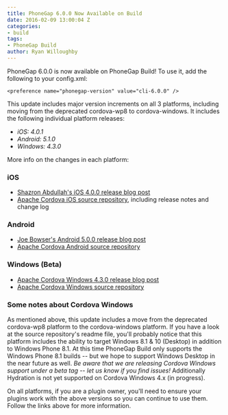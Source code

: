 ```yaml
---
title: PhoneGap 6.0.0 Now Available on Build
date: 2016-02-09 13:00:04 Z
categories:
- build
tags:
- PhoneGap Build
author: Ryan Willoughby
---
```


PhoneGap 6.0.0 is now available on PhoneGap Build! To use it, add the following to your config.xml:

    <preference name="phonegap-version" value="cli-6.0.0" />

This update includes major version increments on all 3 platforms, including moving from the deprecated cordova-wp8 to cordova-windows. It includes the following individual platform releases:

- *iOS: 4.0.1*
- *Android: 5.1.0*
- *Windows: 4.3.0*

More info on the changes in each platform:

### iOS

- [Shazron Abdullah's iOS 4.0.0 release blog post](https://shazronatadobe.wordpress.com/2015/09/09/apache-cordova-ios-4-0-0-and-wkwebview-support/)
- [Apache Cordova iOS source repository](https://github.com/apache/cordova-ios), including release notes and change log

### Android

- [Joe Bowser's Android 5.0.0 release blog post](https://cordova.apache.org/announcements/2015/11/09/cordova-android-5.0.0.html)
- [Apache Cordova Android source repository](https://github.com/apache/cordova-android)

### Windows (Beta)

- [Apache Cordova Windows 4.3.0 release blog post](https://cordova.apache.org/announcements/2016/01/18/cordova-windows-4.3.0.html)
- [Apache Cordova Windows source repository](https://github.com/apache/cordova-windows)

### Some notes about Cordova Windows

As mentioned above, this update includes a move from the deprecated cordova-wp8 platform to the cordova-windows platform. If you have a look at the source repository's readme file, you'll probably notice that this platform includes the ability to target Windows 8.1 & 10 (Desktop) in addition to Windows Phone 8.1. At this time PhoneGap Build only supports the Windows Phone 8.1 builds -- but we hope to support Windows Desktop in the near future as well. *Be aware that we are releasing Cordova Windows support under a beta tag -- let us know if you find issues!* Additionally Hydration is not yet supported on Cordova Windows 4.x (in progress).

On all platforms, if you are a plugin owner, you'll need to ensure your plugins work with the above versions so you can continue to use them. Follow the links above for more information.